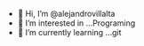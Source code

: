 - 👋 Hi, I’m @alejandrovillalta
- 👀 I’m interested in ...Programing
- 🌱 I’m currently learning ...git 

<!---
alejandrovillalta/alejandrovillalta is a ✨ special ✨ repository because its `README.md` (this file) appears on your GitHub profile.
You can click the Preview link to take a look at your changes.
--->
